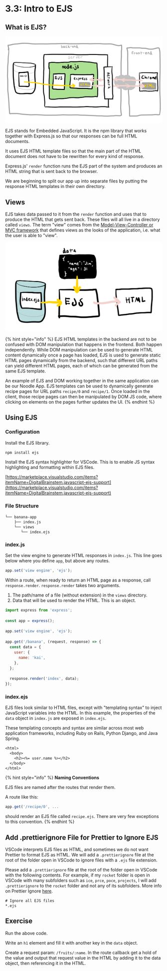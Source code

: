 # 3.3: Intro to EJS

## What is EJS?

![EJS is a template engine that operates on the backend to simplify HTML page generation.](../../.gitbook/assets/ejs.jpg)

EJS stands for Embedded JavaScript. It is the npm library that works together with Express.js so that our responses can be full HTML documents.

It uses EJS HTML template files so that the main part of the HTML document does not have to be rewritten for every kind of response.

Express.js' `render` function runs the EJS part of the system and produces an HTML string that is sent back to the browser.

We are beginning to split our app up into separate files by putting the response HTML templates in their own directory.

## Views

EJS takes data passed to it from the `render` function and uses that to produce the HTML that gets sent back. These files will all live in a directory called `views`. The term "view" comes from the [Model-View-Controller or MVC framework](https://en.wikipedia.org/wiki/Model%E2%80%93view%E2%80%93controller) that defines views as the looks of the application, i.e. what the user is able to "view".

![EJS combines EJS HTML templates and dynamic data to generate HTML pages for responses](../../.gitbook/assets/ejs2.jpg)

{% hint style="info" %}
EJS HTML templates in the backend are not to be confused with DOM manipulation that happens in the frontend. Both happen independently. While DOM manipulation can be used to generate HTML content dynamically once a page has loaded, EJS is used to generate static HTML pages dynamically from the backend, such that different URL paths can yield different HTML pages, each of which can be generated from the same EJS template. 

An example of EJS and DOM working together in the same application can be our Noodle App. EJS templates can be used to dynamically generate recipe pages for URL paths `recipe/0` and `recipe/1`. Once loaded in the client, those recipe pages can then be manipulated by DOM JS code, where clicking on elements on the pages further updates the UI.
{% endhint %}

## Using EJS

### Configuration

Install the EJS library.

```bash
npm install ejs
```

Install the EJS syntax highlighter for VSCode. This is to enable JS syntax highlighting and formatting within EJS files.

[https://marketplace.visualstudio.com/items?itemName=DigitalBrainstem.javascript-ejs-support](https://marketplace.visualstudio.com/items?itemName=DigitalBrainstem.javascript-ejs-support)

### File Structure

```text
└── banana-app
    ├── index.js
    └── views
       └── index.ejs
```

### index.js

Set the view engine to generate HTML responses in `index.js`. This line goes below where you define `app`, but above any routes.

```javascript
app.set('view engine', 'ejs');
```

Within a route, when ready to return an HTML page as a response, call `response.render`. `response.render` takes two arguments.

1. The path/name of a file \(without extension\) in the `views` directory.
2. Data that will be used to render the HTML. This is an object.

```javascript
import express from 'express';

const app = express();

app.set('view engine', 'ejs');

app.get('/banana', (request, response) => {
  const data = {
    user: {
      name: 'kai',
    },
  };

  response.render('index', data);
});
```

### index.ejs

EJS files look similar to HTML files, except with "templating syntax" to inject JavaScript variables into the HTML. In this example, the properties of the `data` object in `index.js` are exposed in `index.ejs`.

These templating concepts and syntax are similar across most web application frameworks, including Ruby on Rails, Python Django, and Java Spring.

```markup
<html>
  <body>
    <h2><%= user.name %></h2>
  </body>
</html>
```

{% hint style="info" %}
**Naming Conventions**

EJS files are named after the routes that render them.  
  
A route like this:

```javascript
app.get('/recipe/0', ...

```

should render an EJS file called `recipe.ejs`. There are very few exceptions to this convention.
{% endhint %}

## Add .prettierignore File for Prettier to Ignore EJS

VSCode interprets EJS files as HTML, and sometimes we do not want Prettier to format EJS as HTML. We will add a `.prettierignore` file at the root of the folder open in VSCode to ignore files with a `.ejs` file extension. 

Please add a `.prettierignore` file at the root of the folder open in VSCode with the following contents. For example, if my `rocket` folder is open in VSCode with many subfolders such as `ice`, `prce`, `poce`, `projects`, I will add `.prettierignore` to the `rocket` folder and not any of its subfolders. More info on Prettier Ignore [here](https://prettier.io/docs/en/ignore.html).

```text
# Ignore all EJS files
*.ejs
```

## Exercise

Run the above code.

Write an `h1` element and fill it with another key in the `data` object.

Create a request param: `/fruits/:name`. In the route callback get a hold of the value and output that request value in the HTML by adding it to the data object, then referencing it in the HTML.

